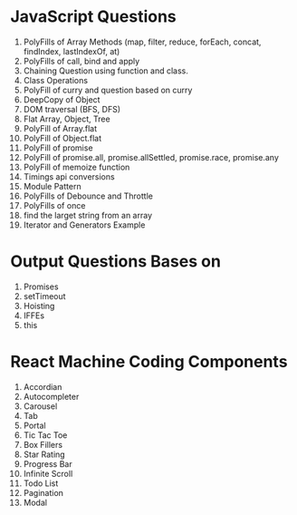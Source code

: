 # JavaScript Questions
1. PolyFills of Array Methods (map, filter, reduce, forEach, concat, findIndex, lastIndexOf, at)
2. PolyFills of call, bind and apply
3. Chaining Question using function and class.
4. Class Operations
5. PolyFill of curry and question based on curry
6. DeepCopy of Object
7. DOM traversal (BFS, DFS)
8. Flat Array, Object, Tree
9. PolyFill of Array.flat
10. PolyFill of Object.flat
11. PolyFill of promise
12. PolyFill of promise.all, promise.allSettled, promise.race, promise.any
13. PolyFill of memoize function
14. Timings api conversions
15. Module Pattern
16. PolyFills of Debounce and Throttle
17. PolyFills of once
18. find the larget string from an array
19. Iterator and Generators Example

# Output Questions Bases on 

1. Promises
2. setTimeout
3. Hoisting
4. IFFEs
5. this

# React Machine Coding Components

1. Accordian
2. Autocompleter
3. Carousel
4. Tab
5. Portal
6. Tic Tac Toe
7. Box Fillers
8. Star Rating
9. Progress Bar
10. Infinite Scroll
11. Todo List
12. Pagination
13. Modal
